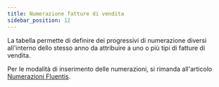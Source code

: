 ```yaml
---
title: Numerazione fatture di vendita
sidebar_position: 12
---
```


La tabella permette di definire dei progressivi di numerazione diversi all'interno dello stesso anno da attribuire a uno o più tipi di fatture di vendita.

Per le modalità di inserimento delle numerazioni, si rimanda all'articolo  [Numerazioni Fluentis](/docs/configurations/tables/fluentis-numerations).